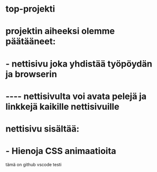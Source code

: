 # top-projekti

# projektin aiheeksi olemme päätääneet:

# - nettisivu joka yhdistää työpöydän ja browserin
# ---- nettisivulta voi avata pelejä ja linkkejä kaikille nettisivuille 

# nettisivu sisältää: 
# - Hienoja CSS animaatioita

tämä on github vscode testi